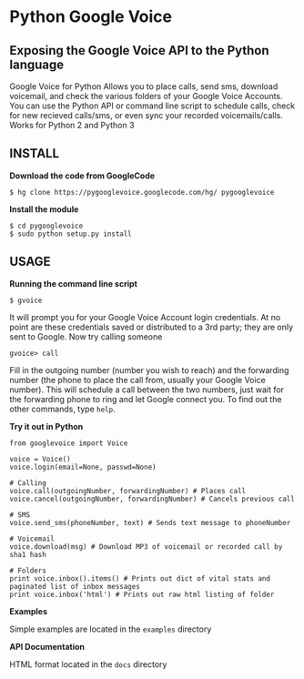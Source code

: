 Python Google Voice
=============

Exposing the Google Voice API to the Python language
----------------------------------------------------

Google Voice for Python Allows you to place calls, send sms, download voicemail, and check the various folders of your Google Voice Accounts.
You can use the Python API or command line script to schedule calls, check for new recieved calls/sms, or even sync your recorded voicemails/calls.  
Works for Python 2 and Python 3

INSTALL
-------------------------------

**Download the code from GoogleCode**

    $ hg clone https://pygooglevoice.googlecode.com/hg/ pygooglevoice  

**Install the module**

    $ cd pygooglevoice
    $ sudo python setup.py install

USAGE
-------------------------------

**Running the command line script**

    $ gvoice
    
It will prompt you for your Google Voice Account login credentials. At no point are these credentials saved or distributed to a 3rd party; they are only sent to Google. 
Now try calling someone
    
    gvoice> call
    
Fill in the outgoing number (number you wish to reach) and the forwarding number (the phone to place the call from, usually your Google Voice number). 
This will schedule a call between the two numbers, just wait for the forwarding phone to ring and let Google connect you. 
To find out the other commands, type `help`. 

**Try it out in Python**
    
    from googlevoice import Voice
    
    voice = Voice()
    voice.login(email=None, passwd=None)
    
    # Calling
    voice.call(outgoingNumber, forwardingNumber) # Places call
    voice.cancel(outgoingNumber, forwardingNumber) # Cancels previous call
    
    # SMS
    voice.send_sms(phoneNumber, text) # Sends text message to phoneNumber
    
    # Voicemail
    voice.download(msg) # Download MP3 of voicemail or recorded call by sha1 hash
    
    # Folders
    print voice.inbox().items() # Prints out dict of vital stats and paginated list of inbox messages
    print voice.inbox('html') # Prints out raw html listing of folder
    
    
**Examples**

Simple examples are located in the `examples` directory

**API Documentation**

HTML format located in the `docs` directory


